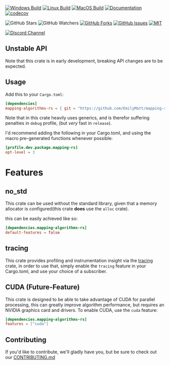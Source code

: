 [![Windows Build](https://github.com/EmilyMatt/mapping-rs/actions/workflows/build-win.yml/badge.svg)](https://github.com/EmilyMatt/mapping-rs/actions/workflows/build-win.yml)
[![Linux Build](https://github.com/EmilyMatt/mapping-rs/actions/workflows/build-linux.yml/badge.svg)](https://github.com/EmilyMatt/mapping-rs/actions/workflows/build-linux.yml)
[![MacOS Build](https://github.com/EmilyMatt/mapping-rs/actions/workflows/build-macos.yml/badge.svg)](https://github.com/EmilyMatt/mapping-rs/actions/workflows/build-macos.yml)
[![Documentation](https://github.com/EmilyMatt/mapping-rs/actions/workflows/doc.yml/badge.svg)](https://github.com/EmilyMatt/mapping-rs/actions/workflows/doc.yml)
[![codecov](https://codecov.io/gh/EmilyMatt/mapping-rs/graph/badge.svg?token=GSPWQVRCV8)](https://codecov.io/gh/EmilyMatt/mapping-rs)

![GitHub Stars](https://img.shields.io/github/stars/EmilyMatt/mapping-rs)
![GitHub Watchers](https://img.shields.io/github/watchers/EmilyMatt/mapping-rs)
[![GitHub Forks](https://img.shields.io/github/forks/EmilyMatt/mapping-rs)](https://github.com/EmilyMatt/mapping-rs/fork)
[![GitHub Issues](https://img.shields.io/github/issues/EmilyMatt/mapping-rs)](https://github.com/EmilyMatt/mapping-rs/issues)
[![MIT](https://img.shields.io/badge/license-MIT-blue.svg)](LICENSE)

[![Discord Channel](https://dcbadge.vercel.app/api/server/hKFKTaMKkq/)](https://discord.gg/j4z4WM3ZNV)

## Unstable API
Note that this crate is in early development, breaking API changes are to be expected.

## Usage

Add this to your `Cargo.toml`:

```toml
[dependencies]
mapping-algorithms-rs = { git = "https://github.com/EmilyMatt/mapping-rs.git" }
```

Note that in this crate heavily uses generics, and is therefor suffering penalties in `debug` profile, (but _very_ fast in `release`).

I'd recommend adding the following in your Cargo.toml, and using the macro pre-generated functions whenever possible:
```toml
[profile.dev.package.mapping-rs]
opt-level = 3
```

# Features

## no_std
This crate can be used without the standard library, given that a memory allocator is configured(this crate __does__ use the `alloc` crate).

this can be easily achieved like so:

```toml
[dependencies.mapping-algorithms-rs]
default-features = false
```

## tracing
This crate provides profiling and instrumentation insight 
via the [tracing](https://github.com/tokio-rs/tracing) crate, in order to use that, 
simply enable the `tracing` feature in your Cargo.toml, and use your choice of a subscriber.

## CUDA (Future-Feature)
This crate is designed to be able to take advantage of CUDA for parallel processing, 
this can greatly improve algorithm performance, but requires an NVIDIA graphics card and drivers.
To enable CUDA, use the `cuda` feature:
```toml
[dependencies.mapping-algorithms-rs]
features = ["cuda"]
```

## Contributing
If you'd like to contribute, we'll gladly have you, but be sure to check out our [CONTRIBUTING.md](CONTRIBUTING.md)